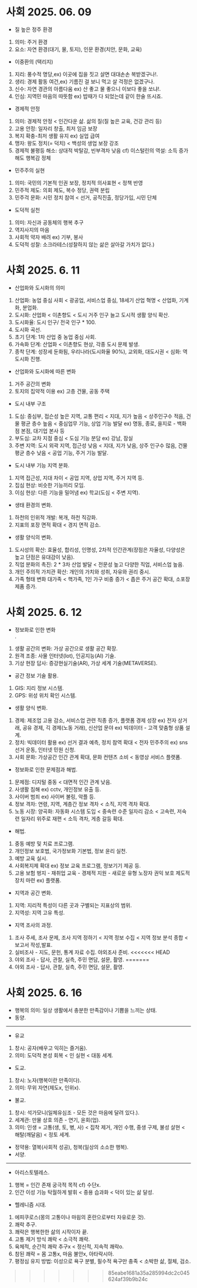 # 사회 2025. 06. 09

 * 질 높은 정주 환경<br>
 1. 의미: 주거 환경
 1. 요소: 자연 환경(대기, 물, 토지), 인문 환경(치안, 문화, 교육)
 * 이중환의 (택리지)<br>
 1. 지리: 풍수적 명당,ex) 이곳에 집을 짓고 살면 대대손손 복받겠구나!.
 1. 생리: 경제 활동 여건,ex) 기름진 걸 보니 먹고 살 걱정은 없겠구나.
 1. 신수: 자연 경관의 아름다움 ex) 산 좋고 물 좋으니 이보다 좋을 쏘냐!.
 1. 인심: 지역민 마음의 따뜻함 ex) 밥때가 다 되었는데 같이 한술 뜨시죠.
 * 경제적 안정<br>
 1. 의미: 경제적 안정 < 인간다운 삶. 삶의 질(질 높은 교육, 건강 관리 등)
 1. 고용 안정: 일자리 창출, 최저 임금 보장
 1. 복지 확충-최저 생활 유지 ex) 실업 급여
 1. 맹자: 왕도 정치(= 덕치) < 백성의 생업 보장 강조
 1. 경제적 불평등 해소: 상대적 박탈감, 빈부격차 낮음 cf) 이스털린의 역설: 소득 증가해도 행복감 정체
 * 민주주의 실현<br>
 1. 의미: 국민의 기본적 인권 보장, 정치적 의사표현 < 정책 반영
 1. 민주적 제도: 의회 제도, 복수 정당, 권력 분립
 1. 민주걱 문화: 시민 정치 참여 < 선거, 공직진출, 정당가입, 시민 단체
 * 도덕적 실천<br>
 1. 의미: 자신과 공동체의 행복 추구
 2. 역지사지의 마음
 3. 사회적 약자 배려 ex) 기부, 봉사
 1. 도덕적 성찰: 소크라테스(성찰하지 않는 삶은 살아갈 가치가 없다.)
 
 # 사회 2025. 6. 11
 *  산업화와 도시화의 의미<br>
 1. 산업화: 농업 중심 사회 < 광공업, 서비스업 중심, 18세기 산업 혁명 < 산업화, 기계화, 분업화.
 1. 도시화: 산업화 < 이촌향도 < 도시 거주 인구 늘고 도시적 생활 양식 확산.
 1. 도시화율: 도시 인구/ 전국 인구 * 100.
 1. 도시화 곡선.
 1. 초기 단계: 1차 산업 중 농업 중심 사회.
 1. 가속화 단계: 산업화 < 이촌향도 현상, 각종 도시 문제 발생.
 1. 종착 단계: 성장세 둔화됨, 우리나라(도시화율 90%), 교외화, 대도시권 < 심화: 역도시화 진행.
 * 산업화와 도시화에 따른 변화
 1. 거주 공간의 변화
 1. 토지의 집약적 이용 ex) 고층 건물, 공동 주택
* 도시 내부 구조
1. 도심: 중심부, 접슨성 높은 지역, 교통 편리 < 지대, 지가 높음 < 상주인구수 적음, 건물 평균 층수 높음 < 중심업무 기능, 상업 기능 발달 ex) 명동, 종로, 을지로 - 백화점 본점, 대기업 본사 등
1. 부도심: 교차 지점 중심 < 도심 기능 분담 ex) 강남, 잠실
1. 주변 지역: 도시 외곽 지역, 접근성 낮음 < 지대, 지가 낮음, 상주 인구수 많음, 건물 평균 층수 낮음 < 공업 기능, 주거 기능 발달.
* 도시 내부 기능 지역 분화.
1. 지역 접근성, 지대 차이 < 공업 지역, 상업 지역, 주거 지역 등.
1. 집심 현상: 비슷한 기능끼리 모임.
1. 이심 현상: 다른 기능을 밀어냄 ex) 학교(도심 < 주변 지역).
* 생태 환경의 변화.
1. 하천의 인위적 개발: 복개, 하천 직강화.
1. 지표의 포장 면적 확대 < 경지 면적 감소.
* 생활 양식의 변화.
1. 도시성의 확산: 효율성, 합리성, 인명성, 2차적 인간관계(장점은 자율성, 다양성은 높고 단점은 유대감이 낮음).
1. 직업 분화의 촉진: 2 * 3차 산업 발달 < 전문성 높고 다양한 직업, 서비스업 높음.
1. 개인 주의적 가치관 확산: 개인의 가치와 성취, 자유와 권리 중시.
1. 가족 형태 변화 대가족 < 핵가족, 1인 가구 비중 증가 < 좁은 주거 공간 확대, 소포장 제품 증가. 

# 사회 2025. 6. 12
* 정보화로 인한 변화<br>.
1. 생활 공간의 변화: 가상 공간으로 생활 공간 확장.
1. 원격 조종: 사물 인터넷(lot), 인공지능(AI) 기술.
1. 기상 현장 답사: 증강현실기술(AR), 가상 세계 기술(METAVERSE).
* 공간 정보 기술 활용.
1. GIS: 지리 정보 시스템.
1. GPS: 위성 위치 확인 시스템.
* 생활 양식 변화.
1. 경제: 제조업 고용 감소, 서비스업 관련 직종 증가, 플랫폼 경제 성장 ex) 전자 상거래, 공유 경제, 긱 경제(노동 거래), 신산업 문야 ex) 빅데이터 - 고객 맞춤형 상품 설계.
1. 정치: 빅데이터 활용 ex) 선거 결과 예측, 정치 참역 확대 < 전자 민주주의 ex) sns 선거 운동, 인터넷 민원 신청.
1. 사회 문화: 가상공간 인간 관계 확대, 문화 컨텐츠 소비 < 동영상 서비스 플랫폼.
* 정보화로 인한 문제점과 해법.
1. 문제점: 디지털 중동 < 대면적 인간 관계 낮음.
1. 사생활 침해 ex) cctv, 개인정보 유출 등.
1. 사이버 범죄 ex) 사이버 불링, 악플 등.
1. 정보 격차: 연령, 지역, 계층간 정보 격차 < 소직, 지역 격차 확대.
1. 노동 시장: 양곡화: 자동화 시스템 도입 < 중속련 수준 일자리 감소 < 고속련, 저숙련 일자리 위주로 재편 < 소득 격차, 게층 갈등 확대.
* 해법.
1. 중동 예방 및 치료 프로그램.
1. 개인정보 보호법, 국가정보화 기본법, 정보 윤리 실천.
1. 예방 교육 실시.
1. 사회복지제 확대 ex) 정보 교육 프로그램, 정보기기 제공 등.
1. 고용 보험 벙지 - 재취업 교육 - 경제적 지원 - 새로운 유형 노장자 권익 보호 제도적 장치 마련 ex) 플랫폼.
* 지역과 공간 변화.
1. 지역: 지리적 특성이 다른 곳과 구별되는 지표상의 범위.
1. 지역성: 지역 고유 특성.
* 지역 조사의 과정.
1. 조사 주세, 조사 문제, 조사 지역 정하기 < 지역 정보 수집 < 지역 정보 분석 종합 < 보고서 작성,발표.
1. 실비조사 - 지도, 문헌, 통계 자료 수집. 야외조사 준비.
<<<<<<< HEAD
1. 야외 조사 - 답사, 관찰, 실측, 주민 면담, 설문, 촬영.
=======
1. 야외 조사 - 답사, 관찰, 실측, 주민 면담, 설문, 촬영.
# 사회 2025. 6. 16
* 행복의 의미: 일상 생활에서 충분한 만족감이나 기쁨을 느끼는 상태.
* 동양.
---

* 유교
1. 창시: 공자(배우고 익히는 즐거움).
1. 의미: 도덕적 본성 회복 < 인 실현 < 대동 세계.
* 도교.
1. 창시: 노자(행복이란 만족이다).
1. 의미: 무위 자연(제도x, 인위x).
* 불교.
1. 창시: 석가모니(일체유심조 - 모든 것은 마음에 달려 있다.).
1. 세계관: 만물 상호 의존 - 연기, 윤회(업).
1. 의미: 인생 = 고통(생, 토, 병, 사) < 집착 제거, 개인 수행, 중생 구제, 불성 살현 < 해탈(깨달음) < 정토 세계.
* 정약용: 열복(사회적 성공), 청복(일상의 소소한 행복).
* 서양.
---
* 아리스토텔레스.
1. 행복 = 인간 존재 궁극적 목적 cf) 수단x.
1. 인간 이성 기능 탁월하게 발휘 < 중용 습과화 < 덕이 있는 삶 달성.
* 헬레니즘 시대.
1. 에피쿠로스(몽의 고통이나 마읨의 혼란으로부터 자유로운 것).
1. 쾌락 추구.
1. 쾌락은 행복한한 삶의 시작이자 끝.
1. 고통 제거 방식 쾌락 < 소극적 쾌락.
1. 육체적, 순간적 쾌락 추구x < 정신적, 지속적 쾌락o.
1. 참된 쾌락 = 몸 고통x, 마음 불안x, 아타락시아.
1. 평정심 유지 방법: 이성으로 욕구 분별, 필수적 욕구만 충족 < 소박한 삶, 절체, 검소.
>>>>>>> 85eabe1681a35a285994dc2c045624af39b9b24c
